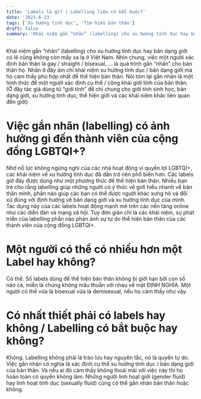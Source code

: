 ```yaml
---
title: 'Labels là gì? | Labelling liệu có bắt buộc?'
date: '2023-6-23'
tags: ['Xu hướng tính dục', 'Tìm hiểu bản thân']
draft: false
summary: 'Khái niệm gắn “nhãn” (labelling) cho xu hướng tính dục hay bản dạng giới có lẽ cũng không còn mấy xa lạ ở Việt Nam.'
---
```


Khái niệm gắn “nhãn” (labelling) cho xu hướng tính dục hay bản dạng giới có lẽ cũng không còn mấy xa lạ ở Việt Nam. Nhìn chung, việc một người xác định bản thân là gay / straight / bisexual,.... là quá trình gắn “nhãn” cho bản thân họ. Nhãn ở đây ám chỉ khái niệm xu hướng tính dục / bản dạng giới mà họ cảm thấy phù hợp nhất để thể hiện bản thân. Nói tóm lại gắn nhãn là một hình thức để một người xác định cụ thể / công khái giới tính của bản thân. (Ở đây tác giả dùng từ “giới tính” để chỉ chung cho giới tính sinh học, bản dạng giới, xu hướng tính dục, thể hiện giới và các khái niệm khác liên quan đến giới)

# **Việc gắn nhãn (labelling) có ảnh hưởng gì đến thành viên của cộng đồng LGBTQI+?**

Nhờ nỗ lực không ngừng nghỉ của các nhà hoạt động vì quyền lợi LGBTQI+, các khái niệm về xu hướng tính dục đã dần trở nên phổ biến hơn. Các labels giờ đây được dùng như một phương thức để thể hiện bản thân. Nhiều bạn trẻ cho rằng labelling giúp những người có ý thức về giới hiểu nhanh về bản thân mình, phần nào giúp các bạn có thể được người khác xưng hô và đối xử đúng với định hướng về bản dạng giới và xu hướng tính dục của mình. Tác dụng này của các labels hoạt động mạnh mẽ trên các nền tảng online như các diễn đàn và mạng xã hội. Tuy đơn giản chỉ là các khái niệm, sự phát triển của labelling phần nào phản ánh sự tự do thể hiện bản thân của các thành viên của cộng đồng LGBTQI+.

# **Một người có thể có nhiều hơn một Label hay không?**

Có thể. Số labels dùng để thể hiện bản thân không bị giới hạn bởi con số nào cả, miễn là chúng không mâu thuẫn với nhau về mặt ĐỊNH NGHĨA. Một người có thể vừa là bisexual vừa là demisexual, nếu họ cảm thấy như vậy.

# **Có nhất thiết phải có labels hay không / Labelling có bắt buộc hay không?**

Không. Labelling không phải là trào lưu hay nguyên tắc, nó là quyền tự do. Việc gắn nhãn có nghĩa là xác định cụ thể xu hướng tính dục / bản dạng giới của bản thân. Và nếu ai đó cảm thấy không thoải mái với việc này thì họ hoàn toàn có quyền không làm. Những người linh hoạt giới (gender fluid) hay linh hoạt tính dục (sexually fluid) cũng có thể gắn nhãn bản thân hoặc không.

